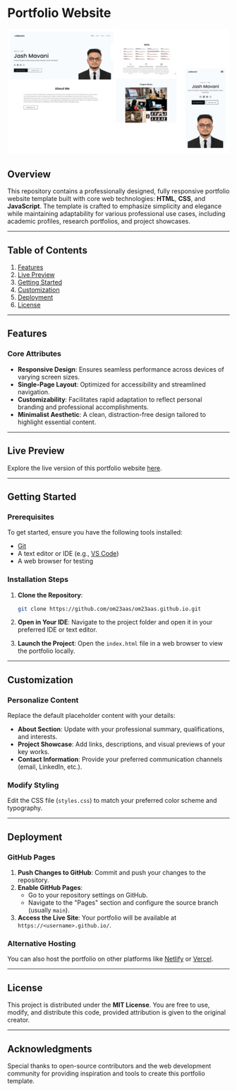 # Portfolio Website

![Project Preview](preview.png)

## Overview

This repository contains a professionally designed, fully responsive portfolio website template built with core web technologies: **HTML**, **CSS**, and **JavaScript**. The template is crafted to emphasize simplicity and elegance while maintaining adaptability for various professional use cases, including academic profiles, research portfolios, and project showcases.

---

## Table of Contents

1. [Features](#features)  
2. [Live Preview](#live-preview)  
3. [Getting Started](#getting-started)  
4. [Customization](#customization)  
5. [Deployment](#deployment)  
6. [License](#license)  

---

## Features

### Core Attributes

- **Responsive Design**: Ensures seamless performance across devices of varying screen sizes.
- **Single-Page Layout**: Optimized for accessibility and streamlined navigation.
- **Customizability**: Facilitates rapid adaptation to reflect personal branding and professional accomplishments.
- **Minimalist Aesthetic**: A clean, distraction-free design tailored to highlight essential content.

---

## Live Preview

Explore the live version of this portfolio website [here](https://om23aas.github.io/).

---

## Getting Started

### Prerequisites

To get started, ensure you have the following tools installed:
- [Git](https://git-scm.com/)
- A text editor or IDE (e.g., [VS Code](https://code.visualstudio.com/))
- A web browser for testing

### Installation Steps

1. **Clone the Repository**:
    ```bash
    git clone https://github.com/om23aas/om23aas.github.io.git
    ```

2. **Open in Your IDE**: 
    Navigate to the project folder and open it in your preferred IDE or text editor.

3. **Launch the Project**: 
    Open the `index.html` file in a web browser to view the portfolio locally.

---

## Customization

### Personalize Content

Replace the default placeholder content with your details:
- **About Section**: Update with your professional summary, qualifications, and interests.
- **Project Showcase**: Add links, descriptions, and visual previews of your key works.
- **Contact Information**: Provide your preferred communication channels (email, LinkedIn, etc.).

### Modify Styling

Edit the CSS file (`styles.css`) to match your preferred color scheme and typography.

---

## Deployment

### GitHub Pages

1. **Push Changes to GitHub**: Commit and push your changes to the repository.
2. **Enable GitHub Pages**:
    - Go to your repository settings on GitHub.
    - Navigate to the "Pages" section and configure the source branch (usually `main`).
3. **Access the Live Site**: Your portfolio will be available at `https://<username>.github.io/`.

### Alternative Hosting

You can also host the portfolio on other platforms like [Netlify](https://www.netlify.com/) or [Vercel](https://vercel.com/).

---

## License

This project is distributed under the **MIT License**. You are free to use, modify, and distribute this code, provided attribution is given to the original creator.

---

## Acknowledgments

Special thanks to open-source contributors and the web development community for providing inspiration and tools to create this portfolio template.

